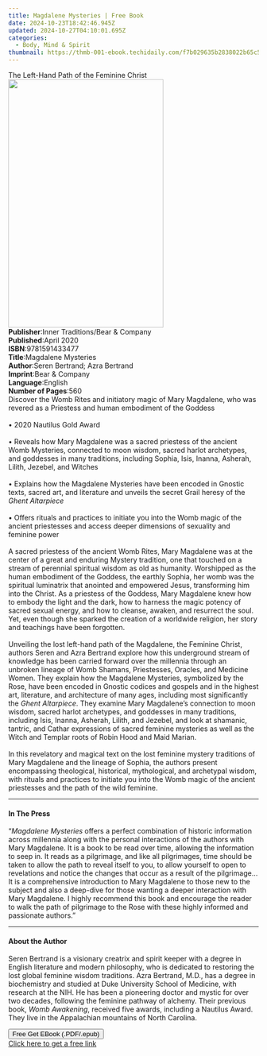 ```yaml
---
title: Magdalene Mysteries | Free Book
date: 2024-10-23T18:42:46.945Z
updated: 2024-10-27T04:10:01.695Z
categories:
  - Body, Mind & Spirit
thumbnail: https://thmb-001-ebook.techidaily.com/f7b029635b2838022b65c5c6bd12aa2535031cd3026c9c88f38a497e68dc24cf.jpg
---
```

<main id="book-container">
  <div class="flex flex-col">
    <div class="book-brief flex-1 py-6 px-4 sm:p-6 md:py-10 md:px-8">
      <!-- brief-->
      <div class="book-brief-main">
        The Left-Hand Path of the Feminine Christ
      </div>
    </div>
    <div
      class="book-meta-info flex-1 grid gap-4 col-start-1 col-end-3 row-start-1 sm:mb-6 sm:grid-cols-4 lg:gap-6 lg:col-start-2 lg:row-end-6 lg:row-span-6 lg:mb-0"
    >
      <div
        class="book-meta-info-left place-content-center mt-4 p-4 text-sm leading-6 col-start-2 col-span-2 dark:text-slate-400"
      >
        <img
          class="w-full h-500 object-cover rounded-lg sm:h-255 sm:col-span-2 lg:col-span-full"
          src="https://img-001-ebook.techidaily.com/2501ef8f3d1bbb914b042f127514cc78caf18ea63a9df7a716122eaf68332fe6.jpg"
          alt=""
          width="312"
          height="500"
        />
      </div>
      <div
        class="book-meta-info-right mt-2 col-start-1 row-start-2 col-span-3 self-center"
      >
        <!-- meta data  -->
        <div class="flex flex-col px-4 md:px-8">
          <div class="flex-1">
            <strong>Publisher</strong>:<span class="px-2"
              >Inner Traditions/Bear &amp; Company</span
            >
          </div>
          <div class="flex-1">
            <strong>Published</strong>:<span class="px-2">April 2020</span>
          </div>
          <div class="flex-1">
            <strong>ISBN</strong>:<span class="px-2">9781591433477</span>
          </div>
          <div class="flex-1">
            <strong>Title</strong>:<span class="px-2">Magdalene Mysteries</span>
          </div>
          <div class="flex-1">
            <strong>Author</strong>:<span class="px-2"
              >Seren Bertrand; Azra Bertrand</span
            >
          </div>
          <div class="flex-1">
            <strong>Imprint</strong>:<span class="px-2"
              >Bear &amp; Company</span
            >
          </div>
          <div class="flex-1">
            <strong>Language</strong>:<span class="px-2">English</span>
          </div>
          <div class="flex-1">
            <strong>Number of Pages</strong>:<span class="px-2">560</span>
          </div>
        </div>
      </div>
    </div>
    <div class="book-description flex-1 py-6 px-4 sm:p-6 md:py-10 md:px-8">
      <div class="book-description-main">
        <div accordion-content="" id="description">
          Discover the Womb Rites and initiatory magic of Mary Magdalene, who
          was revered as a Priestess and human embodiment of the Goddess
          <br /><br />• 2020 Nautilus Gold Award<br /><br />• Reveals how Mary
          Magdalene was a sacred priestess of the ancient Womb Mysteries,
          connected to moon wisdom, sacred harlot archetypes, and goddesses in
          many traditions, including Sophia, Isis, Inanna, Asherah, Lilith,
          Jezebel, and Witches <br /><br />• Explains how the Magdalene
          Mysteries have been encoded in Gnostic texts, sacred art, and
          literature and unveils the secret Grail heresy of the
          <i>Ghent Altarpiece</i> <br /><br />• Offers rituals and practices to
          initiate you into the Womb magic of the ancient priestesses and access
          deeper dimensions of sexuality and feminine power <br /><br />A sacred
          priestess of the ancient Womb Rites, Mary Magdalene was at the center
          of a great and enduring Mystery tradition, one that touched on a
          stream of perennial spiritual wisdom as old as humanity. Worshipped as
          the human embodiment of the Goddess, the earthly Sophia, her womb was
          the spiritual luminatrix that anointed and empowered Jesus,
          transforming him into the Christ. As a priestess of the Goddess, Mary
          Magdalene knew how to embody the light and the dark, how to harness
          the magic potency of sacred sexual energy, and how to cleanse, awaken,
          and resurrect the soul. Yet, even though she sparked the creation of a
          worldwide religion, her story and teachings have been forgotten.
          <br /><br />Unveiling the lost left-hand path of the Magdalene, the
          Feminine Christ, authors Seren and Azra Bertrand explore how this
          underground stream of knowledge has been carried forward over the
          millennia through an unbroken lineage of Womb Shamans, Priestesses,
          Oracles, and Medicine Women. They explain how the Magdalene Mysteries,
          symbolized by the Rose, have been encoded in Gnostic codices and
          gospels and in the highest art, literature, and architecture of many
          ages, including most significantly the <i>Ghent Altarpiece</i>. They
          examine Mary Magdalene’s connection to moon wisdom, sacred harlot
          archetypes, and goddesses in many traditions, including Isis, Inanna,
          Asherah, Lilith, and Jezebel, and look at shamanic, tantric, and
          Cathar expressions of sacred feminine mysteries as well as the Witch
          and Templar roots of Robin Hood and Maid Marian. <br /><br />In this
          revelatory and magical text on the lost feminine mystery traditions of
          Mary Magdalene and the lineage of Sophia, the authors present
          encompassing theological, historical, mythological, and archetypal
          wisdom, with rituals and practices to initiate you into the Womb magic
          of the ancient priestesses and the path of the wild feminine.
        </div>
        <div class="accordion-fader"></div>
      </div>
    </div>
    <div class="book-excerpts flex-1 py-6 px-4 sm:p-6 md:py-10 md:px-8">
      <!-- excerpts-->
      <div class="book-excerpts-main">
        <hr />
        <h4 class="placeholder placeholder-heading">
          <span>In The Press</span>
        </h4>
        <p>
          “<i>Magdalene Mysteries</i> offers a perfect combination of historic
          information across millennia along with the personal interactions of
          the authors with Mary Magdalene. It is a book to be read over time,
          allowing the information to seep in. It reads as a pilgrimage, and
          like all pilgrimages, time should be taken to allow the path to reveal
          itself to you, to allow yourself to open to revelations and notice the
          changes that occur as a result of the pilgrimage…It is a comprehensive
          introduction to Mary Magdalene to those new to the subject and also a
          deep-dive for those wanting a deeper interaction with Mary Magdalene.
          I highly recommend this book and encourage the reader to walk the path
          of pilgrimage to the Rose with these highly informed and passionate
          authors.”
        </p>
      </div>
    </div>
    <div class="book-about-author flex-1 py-6 px-4 sm:p-6 md:py-10 md:px-8">
      <!-- about author-->
      <div class="book-main-author-main">
        <hr />
        <h4 class="placeholder placeholder-heading">
          <span>About the Author</span>
        </h4>
        <p>
          Seren Bertrand is a visionary creatrix and spirit keeper with a degree
          in English literature and modern philosophy, who is dedicated to
          restoring the lost global feminine wisdom traditions. Azra Bertrand,
          M.D., has a degree in biochemistry and studied at Duke University
          School of Medicine, with research at the NIH. He has been a pioneering
          doctor and mystic for over two decades, following the feminine pathway
          of alchemy. Their previous book, <i>Womb Awakening</i>, received five
          awards, including a Nautilus Award. They live in the Appalachian
          mountains of North Carolina.
        </p>
      </div>
    </div>
    <div class="book-free-get flex-1 py-6 px-4 sm:p-6 md:py-10 md:px-8">
      <button
        id="btn-free-get"
        class="bg-blue-500 hover:bg-blue-700 text-white font-bold py-2 px-4 rounded"
      >
        Free Get EBook (.PDF/.epub)
      </button>
      <div id="countdown-display" class="px-2 text-lg mt-2"></div>
      <a
        id="free-link"
        class="hidden bg-blue-500 hover:bg-blue-700 text-white font-bold py-2 px-4 rounded"
        href="https://www.ebooks.com/en-us/book/209776242/magdalene-mysteries/seren-bertrand/"
        target="_blank"
        >Click here to get a free link</a
      >
    </div>
    <script>
      let countdownTime = 0;
      let countdownInterval = null;
      document
        .getElementById('btn-free-get')
        .addEventListener('click', startCountdown);
      function startCountdown() {
        countdownTime = new Date().getTime() + 60000 * 3;
        countdownInterval = setInterval(updateCountdown, 1000);
        document.getElementById('btn-free-get').disabled = true;
        document
          .getElementById('btn-free-get')
          .classList.add('bg-gray-500', 'cursor-not-allowed');
      }
      function updateCountdown() {
        let currentTime = new Date().getTime();
        let timeLeft = countdownTime - currentTime;
        let secondsLeft = Math.floor(timeLeft / 1000);
        document.getElementById('countdown-display').innerHTML =
          `Remaining time: ${secondsLeft} seconds.`;
        if (secondsLeft <= 0) {
          clearInterval(countdownInterval);
          document.getElementById('btn-free-get').classList.add('hidden');
          document.getElementById('free-link').classList.remove('hidden');
          document.getElementById('countdown-display').innerHTML = '';
        }
      }
    </script>
  </div>
</main>

<ins class="adsbygoogle"
      style="display:block"
      data-ad-client="ca-pub-7571918770474297"
      data-ad-slot="8358498916"
      data-ad-format="auto"
      data-full-width-responsive="true"></ins>
    